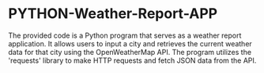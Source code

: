# PYTHON-Weather-Report-APP
The provided code is a Python program that serves as a weather report application. It allows users to input a city and retrieves the current weather data for that city using the OpenWeatherMap API. The program utilizes the 'requests' library to make HTTP requests and fetch JSON data from the API.
